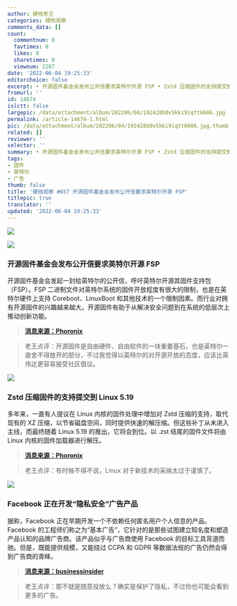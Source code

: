 ```yaml
---
author: 硬核老王
categories: 硬核观察
comments_data: []
count:
  commentnum: 0
  favtimes: 0
  likes: 0
  sharetimes: 0
  viewnum: 2287
date: '2022-06-04 19:25:33'
editorchoice: false
excerpt: • 开源固件基金会发布公开信要求英特尔开源 FSP • Zstd 压缩固件的支持提交到 Linux 5.19 • Facebook 正在开发“隐私安全”广告产品
fromurl: ''
id: 14674
islctt: false
largepic: /data/attachment/album/202206/04/192428b0v5kki9iqtt6606.jpg
permalink: /article-14674-1.html
pic: /data/attachment/album/202206/04/192428b0v5kki9iqtt6606.jpg.thumb.jpg
related: []
reviewer: ''
selector: ''
summary: • 开源固件基金会发布公开信要求英特尔开源 FSP • Zstd 压缩固件的支持提交到 Linux 5.19 • Facebook 正在开发“隐私安全”广告产品
tags:
- 固件
- 英特尔
- 广告
thumb: false
title: '硬核观察 #657 开源固件基金会发布公开信要求英特尔开源 FSP'
titlepic: true
translator: ''
updated: '2022-06-04 19:25:33'
---
```


![](/data/attachment/album/202206/04/192428b0v5kki9iqtt6606.jpg)


![](/data/attachment/album/202206/04/192440jwnss63gpswwuewx.jpg)


### 开源固件基金会发布公开信要求英特尔开源 FSP


开源固件基金会发起一封给英特尔的公开信，呼吁英特尔开源其固件支持包（FSP）。FSP 二进制文件对英特尔系统的固件开放程度有很大的限制，也是在英特尔硬件上支持 Coreboot、LinuxBoot 和其他技术的一个限制因素。而行业对拥有开源固件的兴趣越来越大。开源固件有助于从解决安全问题到在系统的低层次上推动创新功能。



> 
> **[消息来源：Phoronix](https://www.phoronix.com/scan.php?page=news_item&px=Open-Letter-Intel-FSP)**
> 
> 
> 



> 
> 老王点评：开源固件是自由硬件、自由软件的一块重要基石，也是英特尔一直舍不得放开的部分，不过我觉得以英特尔的对开源开放的态度，应该比英伟达更容易接受社区倡议。
> 
> 
> 


![](/data/attachment/album/202206/04/192502kdfd2zqiiq17tb1w.jpg)


### Zstd 压缩固件的支持提交到 Linux 5.19


多年来，一直有人提议在 Linux 内核的固件处理中增加对 Zstd 压缩的支持，取代现有的 XZ 压缩，以节省磁盘空间，同时提供快速的解压缩。但这些补丁从未进入主线，而最终随着 Linux 5.19 的推出，它将会到位。以 .zst 结尾的固件文件将由 Linux 内核的固件加载器进行解压。



> 
> **[消息来源：Phoronix](https://www.phoronix.com/scan.php?page=news_item&px=Linux-5.19-Zstd-Firmware)**
> 
> 
> 



> 
> 老王点评：有时候不得不说，Linux 对于新技术的采纳太过于谨慎了。
> 
> 
> 


![](/data/attachment/album/202206/04/192527ckuuldauo5ptoogw.jpg)


### Facebook 正在开发“隐私安全”广告产品


据称，Facebook 正在早期开发一个不依赖任何匿名用户个人信息的产品。Facebook 的工程师们称之为“基本广告”，它针对的是那些试图建立知名度和塑造产品认知的品牌广告商。该产品似乎与广告商使用 Facebook 的目标工具背道而驰。但是，既能提供规模，又能绕过 CCPA 和 GDPR 等数据法规的广告仍然会得到广告商的青睐。



> 
> **[消息来源：businessinsider](https://www.businessinsider.com/facebook-developing-ads-product-no-user-data-amid-privacy-changes-2022-6?IR=T)**
> 
> 
> 



> 
> 老王点评：那不就是随意投放么？确实是保护了隐私，不过你也可能会看到更多的广告。
> 
> 
>